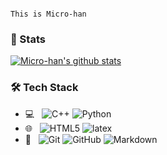 <!--
**Micro-han/Micro-han** is a ✨ _special_ ✨ repository because its `README.md` (this file) appears on your GitHub profile.

Here are some ideas to get you started:

- 🔭 I’m currently working on ...
- 🌱 I’m currently learning ...
- 👯 I’m looking to collaborate on ...
- 🤔 I’m looking for help with ...
- 💬 Ask me about ...
- 📫 How to reach me: ...
- 😄 Pronouns: ...
- ⚡ Fun fact: ...
-->

```

This is Micro-han

```

### 🧙 Stats

[![Micro-han's github stats](https://github-readme-stats.vercel.app/api?username=Micro-han&theme=synthwave)](https://github.com/anuraghazra/github-readme-stats)

### 🛠 Tech Stack

- 💻 &#160; ![C++](https://img.shields.io/badge/-C++-333333?style=flat&logo=C&logoColor=007396) ![Python](https://img.shields.io/badge/-Python-333333?style=flat&logo=Python&logoColor=007396)
- 🌐 &#160; ![HTML5](https://img.shields.io/badge/-HTML5-333333?style=flat&logo=HTML5) ![latex](https://img.shields.io/badge/-latex-333333?style=flat&logo=latex)
- 🔧 &#160; ![Git](https://img.shields.io/badge/-Git-333333?style=flat&logo=git) ![GitHub](https://img.shields.io/badge/-GitHub-333333?style=flat&logo=github) ![Markdown](https://img.shields.io/badge/-Markdown-333333?style=flat&logo=markdown)
